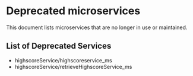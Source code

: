 # Deprecated microservices

This document lists microservices that are no longer in use or maintained.

## List of Deprecated Services

- highscoreService/highscoreservice_ms
- highscoreService/retrieveHighscoreService_ms
